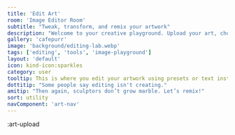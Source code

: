 ```yaml
---
title: 'Edit Art'
room: 'Image Editor Room'
subtitle: "Tweak, transform, and remix your artwork"
description: "Welcome to your creative playground. Upload your art, choose an edit style, or describe how you'd like to transform it. Let your imagination guide the remix."
gallery: 'cafepurr'
image: 'background/editing-lab.webp'
tags: ['editing', 'tools', 'image-playground']
layout: 'default'
icon: kind-icon:sparkles
category: user
tooltip: This is where you edit your artwork using presets or text instructions. It's a growing toolkit for personalized transformations.
dottitip: "Some people say editing isn't creating."
amitip: "Then again, sculptors don’t grow marble. Let’s remix!"
sort: utility
navComponent: 'art-nav'
---
```


:art-upload
